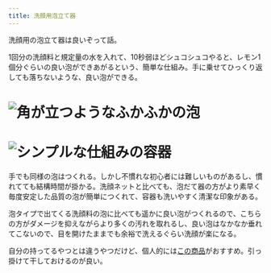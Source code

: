 ```yaml
---
title: 洗顔用泡立て器
---
```

洗顔用の泡立て器は良いぞって話。

1回分の洗顔料と規定量の水を入れて、10秒弱ほどシュコシュコやると、レモン1個分ぐらいの良い泡ができあがるという、簡単な仕組み。手に乗せてひっくり返しても落ちないような、良い泡ができる。

![](https://lh3.googleusercontent.com/oI91XGGGMVALA1mfmQXwgTWgsUnMji6fYkbcuJuBKFstlkH7iMvZ-PUjCJpozGOKfRyLQSRQUwwVi8msT9912BRAFpOmgS0JPQJYDz-mP9C6Bvo81baw6egpcaj9vAlC5DwVmi_EA9EH17VwHOIo99w4I2K0fx6ebPuge-iHMJ1QxNxZrroLwsj2Ux3y "角が立つようなふかふかの泡")
===================================================================================================================================================================================================================================================

![](https://lh4.googleusercontent.com/qnAyQRGKZNf_VjNKaU9nARp8K1saKKA7nF6XZB9dHrUN-c2KTaoZkYJxBEPrJ4XgBhYZQIBnWaELPocj1wkwbMoqDNmiYm7XtZh1Z7dflnV0OAcJ9JiFhIaZKXZJo7NAbGz_6xmwU7bcBS4iIAeixX27oWlbslHDJmp1J9ZvENhFys-pnV6bL9-JtZ-U "シンプルな仕組みの容器")
=================================================================================================================================================================================================================================================

手でも同様の泡はつくれる。しかし不慣れな初心者には難しいものがあるし、慣れてても結構時間が掛かる。洗顔ネットと比べても、泡だて器の方がより素早く毎度安定した品質の泡が簡単につくれて、容器も洗いやすく清潔な印象がある。

泡タイプで出てくる洗顔料の泡に比べても遥かに良い泡がつくれるので、こちらの方がダメージを抑えながらより多くの汚れを取れるし、良い泡はなかなか垂れてこないので、目を開けたままでも余裕で洗えるぐらい洗顔が楽になる。

自分の持ってるやつとは違うやつだけど、個人的には[この商品](https://www.amazon.co.jp/dp/B09KMP9GDN)がおすすめ。引っ掛けて干しておけるのが良い。
